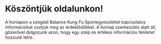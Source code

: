 # Köszöntjük oldalunkon!


A honlapon a szegedi Balance Kung Fu Sportegyesülettel kapcsolatos információkat osztjuk meg az érdeklődőkkel. A honlap szerkesztés alatt áll, gőzerővel dolgozunk azon, hogy egy szép és értékes információs felületet hozzunk létre.

<!-- A háttérképeken egyesületünk ifjú versenyzői láthatók. -->
